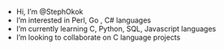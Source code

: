 - Hi, I’m @StephOkok
- I’m interested in Perl, Go , C# languages
- I’m currently learning C, Python, SQL, Javascript languages
- I’m looking to collaborate on C language projects
